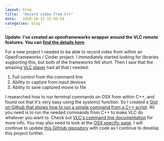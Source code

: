 ```yaml
---
layout: blog
title:  "Record video from C++"
date:   2010-10-13 15:46:54
categories: blog
---
```


**Update: I've created an openframeworks wrapper around the VLC remote features. You can [find the details here](http://ofxaddons.com/repos/528)**.

For a new project I needed to be able to record video from within an OpenFrameworks / Cinder project. I immediately started looking for libraries supporting this, but both of the frameworks fell short. Then I saw that the amazing [VLC player](http://www.videolan.org/vlc/) had all that I needed:

1. Full control from the command line
2. Ability to capture from input devices
3. Ability to save captured movie to file

I researched how to run terminal commands on OSX from within C++, and found out that it's very easy using the _system()_ function. So I created a [Gist on Github that shows how to run a simple command from a C++ script](http://gist.github.com/624284). All you need is to run the needed commands from C++ to make VLC do whatever you want to. Check out [VLC's command line documentation](http://wiki.videolan.org/VLC_command-line_help) for more info. You may also need to look at the [OSX specific page](http://wiki.videolan.org/Mac_OS_X). I will continue to update [this GitHub repository](http://github.com/runemadsen/TimeMachine) with code as I continue to develop this project further.
